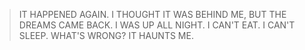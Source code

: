 > IT HAPPENED AGAIN. I THOUGHT IT WAS BEHIND ME, BUT THE DREAMS CAME BACK. I WAS UP ALL NIGHT. I CAN'T EAT. I CAN'T SLEEP. WHAT'S WRONG? IT HAUNTS ME.

